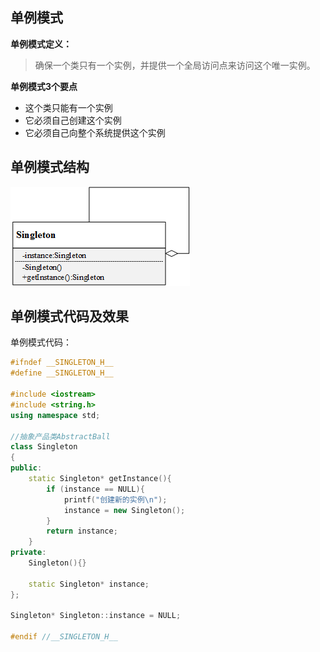 ## 单例模式

**单例模式定义：**
> 确保一个类只有一个实例，并提供一个全局访问点来访问这个唯一实例。

**单例模式3个要点**  
* 这个类只能有一个实例
* 它必须自己创建这个实例
* 它必须自己向整个系统提供这个实例

## 单例模式结构  
![](https://github.com/lph6755065/Design-Patterns/blob/main/picture/20191020174208514.png)

## 单例模式代码及效果
单例模式代码：
```cpp
#ifndef __SINGLETON_H__
#define __SINGLETON_H__
 
#include <iostream>
#include <string.h>
using namespace std;
 
//抽象产品类AbstractBall
class Singleton
{
public:
	static Singleton* getInstance(){
		if (instance == NULL){
			printf("创建新的实例\n");
			instance = new Singleton();
		}
		return instance;
	}
private:
	Singleton(){}
 
	static Singleton* instance;
};
 
Singleton* Singleton::instance = NULL;
 
#endif //__SINGLETON_H__
```
